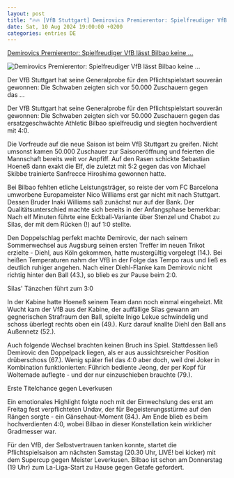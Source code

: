 ```yaml
---
layout: post
title: "🔥🔥 [VfB Stuttgart] Demirovics Premierentor: Spielfreudiger VfB lässt Bilbao keine ..."
date: Sat, 10 Aug 2024 19:00:00 +0200
categories: entries DE
---
```

[Demirovics Premierentor: Spielfreudiger VfB lässt Bilbao keine ...](https://www.kicker.de/stuttgart-gegen-bilbao-2024-vereine-freundschaftsspiele-4920428/spielbericht)

![Demirovics Premierentor: Spielfreudiger VfB lässt Bilbao keine ...](https://derivates.kicker.de/image/upload/c_crop%2Cx_0%2Cy_151%2Cw_2000%2Ch_1125/w_1200%2Cq_auto/v1/2024/08/10/95d0af8b-f94b-4afb-8a03-5d99afa5f1b3.gif)

Der VfB Stuttgart hat seine Generalprobe für den Pflichtspielstart souverän gewonnen: Die Schwaben zeigten sich vor 50.000 Zuschauern gegen das ...

Der VfB Stuttgart hat seine Generalprobe für den Pflichtspielstart souverän gewonnen: Die Schwaben zeigten sich vor 50.000 Zuschauern gegen das ersatzgeschwächte Athletic Bilbao spielfreudig und siegten hochverdient mit 4:0.

Die Vorfreude auf die neue Saison ist beim VfB Stuttgart zu greifen. Nicht umsonst kamen 50.000 Zuschauer zur Saisoneröffnung und feierten die Mannschaft bereits weit vor Anpfiff. Auf den Rasen schickte Sebastian Hoeneß dann exakt die Elf, die zuletzt mit 5:2 gegen das von Michael Skibbe trainierte Sanfrecce Hiroshima gewonnen hatte.

Bei Bilbao fehlten etliche Leistungsträger, so reiste der vom FC Barcelona umworbene Europameister Nico Williams erst gar nicht mit nach Stuttgart. Dessen Bruder Inaki Williams saß zunächst nur auf der Bank. Der Qualitätsunterschied machte sich bereits in der Anfangsphase bemerkbar: Nach elf Minuten führte eine Eckball-Variante über Stenzel und Chabot zu Silas, der mit dem Rücken (!) auf 1:0 stellte.

Den Doppelschlag perfekt machte Demirovic, der nach seinem Sommerwechsel aus Augsburg seinen ersten Treffer im neuen Trikot erzielte - Diehl, aus Köln gekommen, hatte mustergültig vorgelegt (14.). Bei heißen Temperaturen nahm der VfB in der Folge das Tempo raus und ließ es deutlich ruhiger angehen. Nach einer Diehl-Flanke kam Demirovic nicht richtig hinter den Ball (43.), so blieb es zur Pause beim 2:0.

Silas' Tänzchen führt zum 3:0

In der Kabine hatte Hoeneß seinem Team dann noch einmal eingeheizt. Mit Wucht kam der VfB aus der Kabine, der auffällige Silas gewann am gegnerischen Strafraum den Ball, spielte Inigo Lekue schwindelig und schoss überlegt rechts oben ein (49.). Kurz darauf knallte Diehl den Ball ans Außennetz (52.).

Auch folgende Wechsel brachten keinen Bruch ins Spiel. Stattdessen ließ Demirovic den Doppelpack liegen, als er aus aussichtsreicher Position drüberschoss (67.). Wenig später fiel das 4:0 aber doch, weil drei Joker in Kombination funktionierten: Führich bediente Jeong, der per Kopf für Woltemade auflegte - und der nur einzuschieben brauchte (79.).

Erste Titelchance gegen Leverkusen

Ein emotionales Highlight folgte noch mit der Einwechslung des erst am Freitag fest verpflichteten Undav, der für Begeisterungsstürme auf den Rängen sorgte - ein Gänsehaut-Moment (84.). Am Ende blieb es beim hochverdienten 4:0, wobei Bilbao in dieser Konstellation kein wirklicher Gradmesser war.

Für den VfB, der Selbstvertrauen tanken konnte, startet die Pflichtspielsaison am nächsten Samstag (20.30 Uhr, LIVE! bei kicker) mit dem Supercup gegen Meister Leverkusen. Bilbao ist schon am Donnerstag (19 Uhr) zum La-Liga-Start zu Hause gegen Getafe gefordert.

